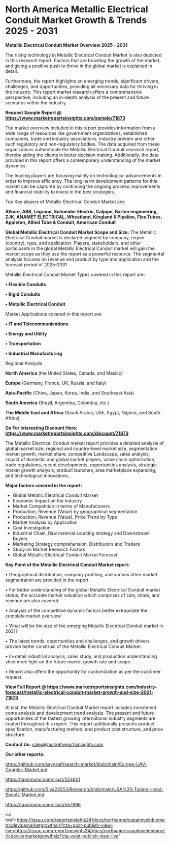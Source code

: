 # North America Metallic Electrical Conduit Market Growth & Trends 2025 - 2031

<Strong> Metallic Electrical Conduit Market Overview 2025 - 2031</strong>

The rising technology in Metallic Electrical Conduit Market is also depicted in this research report. Factors that are boosting the growth of the market, and giving a positive push to thrive in the global market is explained in detail.

Furthermore, the report highlights on emerging trends, significant drivers, challenges, and opportunities, providing all necessary data for thriving in the industry. This report market research offers a comprehensive perspective, including an in-depth analysis of the present and future scenarios within the industry.

<strong>Request Sample Report @ <a href=https://www.marketreportsinsights.com/sample/71873>https://www.marketreportsinsights.com/sample/71873</a></strong>

The market overview included in this report provides information from a wide range of resources like government organizations, established companies, trade and industry associations, industry brokers and other such regulatory and non-regulatory bodies. The data acquired from these organizations authenticate the Metallic Electrical Conduit research report, thereby aiding the clients in better decision making. Additionally, the data provided in this report offers a contemporary understanding of the market dynamics.

The leading players are focusing mainly on technological advancements in order to improve efficiency. The long-term development patterns for this market can be captured by continuing the ongoing process improvements and financial stability to invest in the best strategies.

Top Key players of Metallic Electrical Conduit Market are:

<strong>Atkore, ABB, Legrand, Schneider Electric, Calpipe, Barton engineering, ZJK, ANAMET ELECTRICAL, Wheatland, Kingland & Pipeline, Flex Tubes, Appleton, Allied Tube & Conduit, American Conduit</strong>

<strong><b>Global Metallic Electrical Conduit Market Scope and Size:</b></strong>
The Metallic Electrical Conduit market is declared segment by company, region (country), type, and application. Players, stakeholders, and other participants in the global Metallic Electrical Conduit market will gain the market scope as they use the report as a powerful resource. The segmental analysis focuses on revenue and product by type and application and the forecast period of 2025-2031.

Metallic Electrical Conduit Market Types covered in this report are:

<strong>• Flexible Conduits

• Rigid Conduits

• Metallic Electrical Conduit</strong>

Market Applications covered in this report are:

<strong>• IT and Telecommunications

• Energy and Utility

• Transportation

• Industrial Manufacturing</strong> 

Regional Analysis

<strong>North America</strong> (the United States, Canada, and Mexico)

<strong>Europe</strong> (Germany, France, UK, Russia, and Italy)

<strong>Asia-Pacific</strong> (China, Japan, Korea, India, and Southeast Asia)

<strong>South America</strong> (Brazil, Argentina, Colombia, etc.)

<strong>The Middle East and Africa</strong> (Saudi Arabia, UAE, Egypt, Nigeria, and South Africa)

<strong>Go For Interesting Discount Here: <a href=https://www.marketreportsinsights.com/discount/71873>https://www.marketreportsinsights.com/discount/71873</a></strong>

The Metallic Electrical Conduit market report provides a detailed analysis of global market size, regional and country-level market size, segmentation market growth, market share, competitive Landscape, sales analysis, impact of domestic and global market players, value chain optimization, trade regulations, recent developments, opportunities analysis, strategic market growth analysis, product launches, area marketplace expanding, and technological innovations.

<strong><b>Major factors covered in the report:</b></strong>
<ul>
  <li>Global Metallic Electrical Conduit Market </li>
  <li>Economic Impact on the Industry</li>
  <li>Market Competition in terms of Manufacturers</li>
  <li>Production, Revenue (Value) by geographical segmentation</li>
  <li>Production, Revenue (Value), Price Trend by Type</li>
  <li>Market Analysis by Application</li>
  <li>Cost Investigation</li>
  <li>Industrial Chain, Raw material sourcing strategy and Downstream Buyers</li>
  <li>Marketing Strategy comprehension, Distributors and Traders</li>
  <li>Study on Market Research Factors</li>
  <li>Global Metallic Electrical Conduit Market Forecast</li>
</ul>

<strong><b>Key Point of the Metallic Electrical Conduit Market report:</b></strong>

• Geographical distribution, company profiling, and various other market segmentation are provided in the report.

• For better understanding of the global Metallic Electrical Conduit market status, the accurate market valuation which comprises of size, share, and revenue are also covered.

• Analysis of the competitive dynamic factors better extrapolate the complete market overview

• What will be the size of the emerging Metallic Electrical Conduit market in 2031?

• The latest trends, opportunities and challenges, and growth drivers provide better construal of the Metallic Electrical Conduit Market.

• In-detail industrial analysis, sales study, and production understanding shed more light on the future market growth rate and scope.

• Report also offers the opportunity for customization as per the customer request.

<strong><b>View Full Report @ <a href=https://www.marketreportsinsights.com/industry-forecast/metallic-electrical-conduit-market-growth-and-size-2021-71873>https://www.marketreportsinsights.com/industry-forecast/metallic-electrical-conduit-market-growth-and-size-2021-71873</a></b></strong>


At last, the Metallic Electrical Conduit Market report includes investment come analysis and development trend analysis. The present and future opportunities of the fastest growing international industry segments are coated throughout this report. This report additionally presents product specification, manufacturing method, and product cost structure, and price structure.

<strong>Contact Us:</strong>
sales@marketreportsinsights.com

<strong>Our other reports:</strong>

<a href=https://github.com/sayysaif/search-market/blob/main/Europe-UAV-Goggles-Market.md>https://github.com/sayysaif/search-market/blob/main/Europe-UAV-Goggles-Market.md</a>

<a href=https://tanomuno.com/illust/554601>https://tanomuno.com/illust/554601</a>

<a href=https://github.com/Siya23553/Research/blob/main/USA%20-Tubing-Head-Spools-Market.md>https://github.com/Siya23553/Research/blob/main/USA%20-Tubing-Head-Spools-Market.md</a>

<a href=https://tanomuno.com/illust/557996>https://tanomuno.com/illust/557996</a>

<a href=https://issuu.com/reportsinsights24/docs/northamericapalmveinbiometricdevicemarketgrowthsiz?cta=post-publish-view-live>https://issuu.com/reportsinsights24/docs/northamericapalmveinbiometricdevicemarketgrowthsiz?cta=post-publish-view-live</a>"
